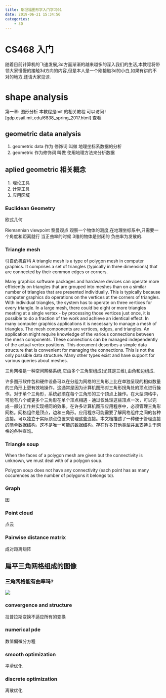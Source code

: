 ```yaml
---
title: 斯坦福图形学入门学习01
date: 2019-06-21 15:34:56
categories: 
    - 3D
---
```


# CS468 入门
随着目前计算机的飞速发展,3d方面渐渐的越来越多的深入我们的生活,本教程将带领大家慢慢的接触3d方向的内容,但是本人是一个刚接触3d的小白,如果有讲的不对的地方,还请大家见谅.

# shape analysis
第一章: 图形分析
本教程是mit 的相关教程  可以访问 ![gdp.csail.mit.edu/6838_spring_2017.html] 查看

## geometric data analysis
1. geometric data 作为 修饰词  叫做 地理坐标系数据的分析
2. geometric 作为修饰词 叫做 使用地理方法来分析数据

## aplied geometric 相关概念
1. 理论工具
2. 计算工具
3. 应用区域


### Euclidean Geometry
欧式几何

Riemannian viewpoint 黎曼观点
观察一个物体的测度,在地理坐标系中,只需要一个角度和距离就行
当正曲率的时候 3维的物体是封闭的  负曲率为发散的.

### Triangle mesh
引自危机百科
A triangle mesh is a type of polygon mesh in computer graphics. It comprises a set of triangles (typically in three dimensions) that are connected by their common edges or corners.

Many graphics software packages and hardware devices can operate more efficiently on triangles that are grouped into meshes than on a similar number of triangles that are presented individually. This is typically because computer graphics do operations on the vertices at the corners of triangles. With individual triangles, the system has to operate on three vertices for every triangle. In a large mesh, there could be eight or more triangles meeting at a single vertex - by processing those vertices just once, it is possible to do a fraction of the work and achieve an identical effect. In many computer graphics applications it is necessary to manage a mesh of triangles. The mesh components are vertices, edges, and triangles. An application might require knowledge of the various connections between the mesh components. These connections can be managed independently of the actual vertex positions. This document describes a simple data structure that is convenient for managing the connections. This is not the only possible data structure. Many other types exist and have support for various queries about meshes.

三角网格是一种空间网格系统,它由多个三角型组成(尤其是三维),由角和边组成.

许多图形软件包和硬件设备可以在分组为网格的三角形上比在单独呈现的相似数量的三角形上更有效地操作。这通常是因为计算机图形对三角形拐角处的顶点进行操作。对于单个三角形，系统必须在每个三角形的三个顶点上操作。在大型网格中，可能有八个或更多个三角形在单个顶点相遇 - 通过仅处理这些顶点一次，可以完成一部分工作并实现相同的效果。在许多计算机图形应用程序中，必须管理三角形网格。网格组件是顶点，边和三角形。应用程序可能需要了解网格组件之间的各种连接。可以独立于实际顶点位置来管理这些连接。本文档描述了一种便于管理连接的简单数据结构。这不是唯一可能的数据结构。存在许多其他类型并且支持关于网格的各种查询。

### Triangle soup
When the faces of a polygon mesh are given but the connectivity is unknown, we must deal with of a polygon soup.

Polygon soup does not have any connectivity (each point has as many occurences as the number of polygons it belongs to).

### Graph
图
### Point cloud
点云
### Pairwise distance matrix
成对距离矩阵


## 扁平三角网格组成的图像
### 三角网格能有曲率吗?
![](/images/3d/1.png)

### convergence and structure
拉普拉斯变换不适应所有的变换

### numerical pde
数值偏微分方程
### smooth optimization
平滑优化
### discrete optimization
离散优化